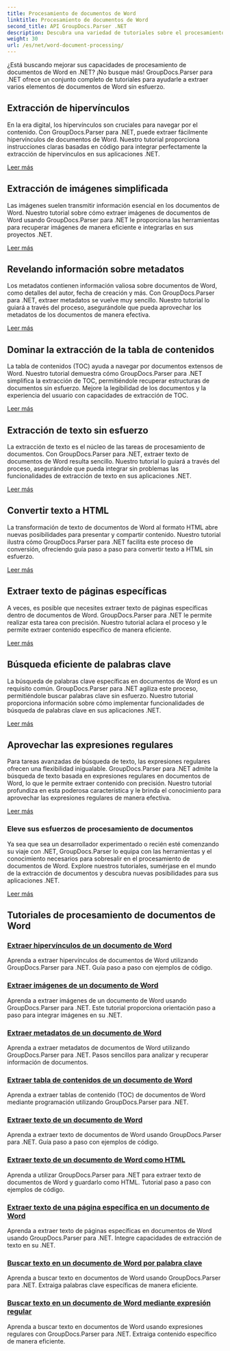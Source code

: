 ```yaml
---
title: Procesamiento de documentos de Word
linktitle: Procesamiento de documentos de Word
second_title: API GroupDocs.Parser .NET
description: Descubra una variedad de tutoriales sobre el procesamiento de documentos de Word utilizando GroupDocs.Parser para .NET. Extraiga hipervínculos, imágenes, metadatos y más.
weight: 30
url: /es/net/word-document-processing/
---
```

¿Está buscando mejorar sus capacidades de procesamiento de documentos de Word en .NET? ¡No busque más! GroupDocs.Parser para .NET ofrece un conjunto completo de tutoriales para ayudarle a extraer varios elementos de documentos de Word sin esfuerzo.

## Extracción de hipervínculos
En la era digital, los hipervínculos son cruciales para navegar por el contenido. Con GroupDocs.Parser para .NET, puede extraer fácilmente hipervínculos de documentos de Word. Nuestro tutorial proporciona instrucciones claras basadas en código para integrar perfectamente la extracción de hipervínculos en sus aplicaciones .NET.

[Leer más](./extract-hyperlinks-from-word-document/)

## Extracción de imágenes simplificada
Las imágenes suelen transmitir información esencial en los documentos de Word. Nuestro tutorial sobre cómo extraer imágenes de documentos de Word usando GroupDocs.Parser para .NET le proporciona las herramientas para recuperar imágenes de manera eficiente e integrarlas en sus proyectos .NET.

[Leer más](./extract-images-from-word-document/)

## Revelando información sobre metadatos
Los metadatos contienen información valiosa sobre documentos de Word, como detalles del autor, fecha de creación y más. Con GroupDocs.Parser para .NET, extraer metadatos se vuelve muy sencillo. Nuestro tutorial lo guiará a través del proceso, asegurándole que pueda aprovechar los metadatos de los documentos de manera efectiva.

[Leer más](./extract-metadata-from-word-document/)

## Dominar la extracción de la tabla de contenidos
La tabla de contenidos (TOC) ayuda a navegar por documentos extensos de Word. Nuestro tutorial demuestra cómo GroupDocs.Parser para .NET simplifica la extracción de TOC, permitiéndole recuperar estructuras de documentos sin esfuerzo. Mejore la legibilidad de los documentos y la experiencia del usuario con capacidades de extracción de TOC.

[Leer más](./extract-table-of-contents-from-word-document/)

## Extracción de texto sin esfuerzo
La extracción de texto es el núcleo de las tareas de procesamiento de documentos. Con GroupDocs.Parser para .NET, extraer texto de documentos de Word resulta sencillo. Nuestro tutorial lo guiará a través del proceso, asegurándole que pueda integrar sin problemas las funcionalidades de extracción de texto en sus aplicaciones .NET.

[Leer más](./extract-text-from-word-document/)

## Convertir texto a HTML
La transformación de texto de documentos de Word al formato HTML abre nuevas posibilidades para presentar y compartir contenido. Nuestro tutorial ilustra cómo GroupDocs.Parser para .NET facilita este proceso de conversión, ofreciendo guía paso a paso para convertir texto a HTML sin esfuerzo.

[Leer más](./extract-text-from-word-document-as-html/)

## Extraer texto de páginas específicas
A veces, es posible que necesites extraer texto de páginas específicas dentro de documentos de Word. GroupDocs.Parser para .NET le permite realizar esta tarea con precisión. Nuestro tutorial aclara el proceso y le permite extraer contenido específico de manera eficiente.

[Leer más](./extract-text-from-specific-page-in-word-document/)

## Búsqueda eficiente de palabras clave
La búsqueda de palabras clave específicas en documentos de Word es un requisito común. GroupDocs.Parser para .NET agiliza este proceso, permitiéndole buscar palabras clave sin esfuerzo. Nuestro tutorial proporciona información sobre cómo implementar funcionalidades de búsqueda de palabras clave en sus aplicaciones .NET.

[Leer más](./search-text-in-word-document-by-keyword/)

## Aprovechar las expresiones regulares
Para tareas avanzadas de búsqueda de texto, las expresiones regulares ofrecen una flexibilidad inigualable. GroupDocs.Parser para .NET admite la búsqueda de texto basada en expresiones regulares en documentos de Word, lo que le permite extraer contenido con precisión. Nuestro tutorial profundiza en esta poderosa característica y le brinda el conocimiento para aprovechar las expresiones regulares de manera efectiva.

[Leer más](./search-text-in-word-document-by-regular-expression/)

### Eleve sus esfuerzos de procesamiento de documentos

Ya sea que sea un desarrollador experimentado o recién esté comenzando su viaje con .NET, GroupDocs.Parser lo equipa con las herramientas y el conocimiento necesarios para sobresalir en el procesamiento de documentos de Word. Explore nuestros tutoriales, sumérjase en el mundo de la extracción de documentos y descubra nuevas posibilidades para sus aplicaciones .NET.

[Leer más](./extract-hyperlinks-from-word-document/)

## Tutoriales de procesamiento de documentos de Word
### [Extraer hipervínculos de un documento de Word](./extract-hyperlinks-from-word-document/)
Aprenda a extraer hipervínculos de documentos de Word utilizando GroupDocs.Parser para .NET. Guía paso a paso con ejemplos de código.
### [Extraer imágenes de un documento de Word](./extract-images-from-word-document/)
Aprenda a extraer imágenes de un documento de Word usando GroupDocs.Parser para .NET. Este tutorial proporciona orientación paso a paso para integrar imágenes en su .NET.
### [Extraer metadatos de un documento de Word](./extract-metadata-from-word-document/)
Aprenda a extraer metadatos de documentos de Word utilizando GroupDocs.Parser para .NET. Pasos sencillos para analizar y recuperar información de documentos.
### [Extraer tabla de contenidos de un documento de Word](./extract-table-of-contents-from-word-document/)
Aprenda a extraer tablas de contenido (TOC) de documentos de Word mediante programación utilizando GroupDocs.Parser para .NET.
### [Extraer texto de un documento de Word](./extract-text-from-word-document/)
Aprenda a extraer texto de documentos de Word usando GroupDocs.Parser para .NET. Guía paso a paso con ejemplos de código.
### [Extraer texto de un documento de Word como HTML](./extract-text-from-word-document-as-html/)
Aprenda a utilizar GroupDocs.Parser para .NET para extraer texto de documentos de Word y guardarlo como HTML. Tutorial paso a paso con ejemplos de código.
### [Extraer texto de una página específica en un documento de Word](./extract-text-from-specific-page-in-word-document/)
Aprenda a extraer texto de páginas específicas en documentos de Word usando GroupDocs.Parser para .NET. Integre capacidades de extracción de texto en su .NET.
### [Buscar texto en un documento de Word por palabra clave](./search-text-in-word-document-by-keyword/)
Aprenda a buscar texto en documentos de Word usando GroupDocs.Parser para .NET. Extraiga palabras clave específicas de manera eficiente.
### [Buscar texto en un documento de Word mediante expresión regular](./search-text-in-word-document-by-regular-expression/)
Aprenda a buscar texto en documentos de Word usando expresiones regulares con GroupDocs.Parser para .NET. Extraiga contenido específico de manera eficiente.